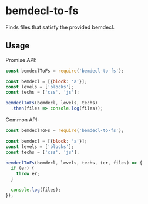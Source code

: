 bemdecl-to-fs
=============

Finds files that satisfy the provided bemdecl.

## Usage

Promise API:

```javascript
const bemdeclToFs = require('bemdecl-to-fs');

const bemdecl = [{block: 'a'}];
const levels = ['blocks'];
const techs = ['css', 'js'];

bemdeclToFs(bemdecl, levels, techs)
  .then(files => console.log(files));
```

Common API:

```javascript
const bemdeclToFs = require('bemdecl-to-fs');

const bemdecl = [{block: 'a'}];
const levels = ['blocks'];
const techs = ['css', 'js'];

bemdeclToFs(bemdecl, levels, techs, (er, files) => {
  if (er) {
    throw er;
  }

  console.log(files);
});
```
